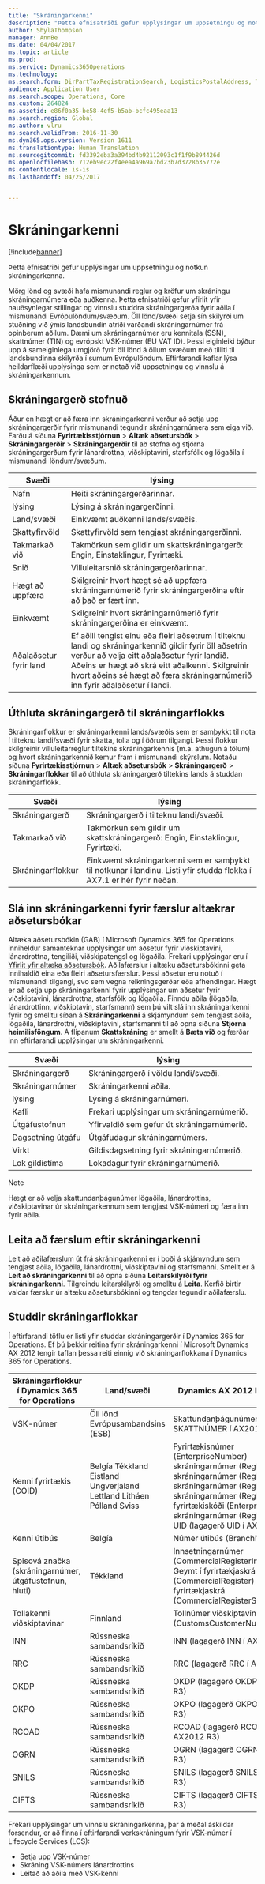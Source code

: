 ```yaml
---
title: "Skráningarkenni"
description: "Þetta efnisatriði gefur upplýsingar um uppsetningu og notkun skráningarkenna."
author: ShylaThompson
manager: AnnBe
ms.date: 04/04/2017
ms.topic: article
ms.prod: 
ms.service: Dynamics365Operations
ms.technology: 
ms.search.form: DirPartTaxRegistrationSearch, LogisticsPostalAddress, TaxRegistrationLegislationTypes, TaxRegistrationType
audience: Application User
ms.search.scope: Operations, Core
ms.custom: 264824
ms.assetid: e86f0a35-be58-4ef5-b5ab-bcfc495eaa13
ms.search.region: Global
ms.author: vlru
ms.search.validFrom: 2016-11-30
ms.dyn365.ops.version: Version 1611
ms.translationtype: Human Translation
ms.sourcegitcommit: fd3392eba3a394bd4b92112093c1f1f9b894426d
ms.openlocfilehash: 712eb9ec22f4eea4a969a7bd23b7d3728b35772e
ms.contentlocale: is-is
ms.lasthandoff: 04/25/2017


---
```


# <a name="registration-ids"></a>Skráningarkenni

[!include[banner](../includes/banner.md)]


Þetta efnisatriði gefur upplýsingar um uppsetningu og notkun skráningarkenna.

Mörg lönd og svæði hafa mismunandi reglur og kröfur um skráningu skráningarnúmera eða auðkenna. Þetta efnisatriði gefur yfirlit yfir nauðsynlegar stillingar og vinnslu studdra skráningargerða fyrir aðila í mismunandi Evrópulöndum/svæðum. Öll lönd/svæði setja sín skilyrði um stuðning við ýmis landsbundin atriði varðandi skráningarnúmer frá opinberum aðilum. Dæmi um skráningarnúmer eru kennitala (SSN), skattnúmer (TIN) og evrópskt VSK-númer (EU VAT ID). Þessi eiginleiki býður upp á sameiginlega umgjörð fyrir öll lönd á öllum svæðum með tilliti til landsbundinna skilyrða í sumum Evrópulöndum. Eftirfarandi kaflar lýsa heildarflæði upplýsinga sem er notað við uppsetningu og vinnslu á skráningarkennum.

## <a name="registration-type-creation"></a>Skráningargerð stofnuð
Áður en hægt er að færa inn skráningarkenni verður að setja upp skráningargerðir fyrir mismunandi tegundir skráningarnúmera sem eiga við. Farðu á síðuna **Fyrirtækisstjórnun** &gt; **Altæk aðsetursbók** &gt; **Skráningargerðir** &gt; **Skráningargerðir** til að stofna og stjórna skráningargerðum fyrir lánardrottna, viðskiptavini, starfsfólk og lögaðila í mismunandi löndum/svæðum.

|Svæði                 |lýsing      |
|------------------------------|----------------------------|                                                                           
| Nafn                | Heiti skráningargerðarinnar. |                                                                           
| lýsing         | Lýsing á skráningargerðinni. |
| Land/svæði      | Einkvæmt auðkenni lands/svæðis.|
| Skattyfirvöld       | Skattyfirvöld sem tengjast skráningargerðinni.|
| Takmarkað við       | Takmörkun sem gildir um skattskráningargerð: Engin, Einstaklingur, Fyrirtæki.|
| Snið              | Villuleitarsnið skráningargerðarinnar.|
| Hægt að uppfæra      | Skilgreinir hvort hægt sé að uppfæra skráningarnúmerið fyrir skráningargerðina eftir að það er fært inn.|
| Einkvæmt              | Skilgreinir hvort skráningarnúmerið fyrir skráningargerðina er einkvæmt. |
| Aðalaðsetur fyrir land | Ef aðili tengist einu eða fleiri aðsetrum í tilteknu landi og skráningarkennið gildir fyrir öll aðsetrin verður að velja eitt aðalaðsetur fyrir landið. Aðeins er hægt að skrá eitt aðalkenni. Skilgreinir hvort aðeins sé hægt að færa skráningarnúmerið inn fyrir aðalaðsetur í landi. |

## <a name="assign-a-registration-type-to-a-registration-category"></a>Úthluta skráningargerð til skráningarflokks
Skráningarflokkur er skráningarkenni lands/svæðis sem er samþykkt til nota í tilteknu landi/svæði fyrir skatta, tolla og í öðrum tilgangi. Þessi flokkur skilgreinir villuleitarreglur tiltekins skráningarkennis (m.a. athugun á tölum) og hvort skráningarkennið kemur fram í mismunandi skýrslum. Notaðu síðuna **Fyrirtækisstjórnun** &gt; **Altæk aðsetursbók** &gt; **Skráningargerð** &gt; **Skráningarflokkar** til að úthluta skráningargerð tiltekins lands á studdan skráningarflokk.

| Svæði            | lýsing|
|-----------------------|----------------|
| Skráningargerð     | Skráningargerð í tilteknu landi/svæði.|
| Takmarkað við         | Takmörkun sem gildir um skattskráningargerð: Engin, Einstaklingur, Fyrirtæki.|
| Skráningarflokkur | Einkvæmt skráningarkenni sem er samþykkt til notkunar í landinu. Listi yfir studda flokka í AX7.1 er hér fyrir neðan. |

## <a name="enter-registration-ids-for-global-address-book-records"></a>Slá inn skráningarkenni fyrir færslur altækrar aðsetursbókar
Altæka aðsetursbókin (GAB) í Microsoft Dynamics 365 for Operations inniheldur samanteknar upplýsingar um aðsetur fyrir viðskiptavini, lánardrottna, tengiliði, viðskipatengsl og lögaðila. Frekari upplýsingar eru í [Yfirlit yfir altæka aðsetursbók](/dynamics365/operations/organization-administration/overview-global-address-book). Aðilafærslur í altæku aðsetursbókinni geta innihaldið eina eða fleiri aðsetursfærslur. Þessi aðsetur eru notuð í mismunandi tilgangi, svo sem vegna reikningsgerðar eða afhendingar. Hægt er að setja upp skráningarkenni fyrir upplýsingar um aðsetur fyrir viðskiptavini, lánardrottna, starfsfólk og lögaðila. Finndu aðila (lögaðila, lánardrottinn, viðskiptavin, starfsmann) sem þú vilt slá inn skráningarkenni fyrir og ​​smelltu síðan á **Skráningarkenni** á skjámyndum sem tengjast aðila, lögaðila, lánardrottni, viðskiptavini, starfsmanni til að opna síðuna **Stjórna heimilisföngum**. Á flipanum **Skattskráning** er smellt á **Bæta við** og færðar inn eftirfarandi upplýsingar um skráningarkenni.

|Svæði                |lýsing                                                |
|---------------------|-----------------------------------------------------------|
| Skráningargerð   | Skráningargerð í völdu landi/svæði.     |
| Skráningarnúmer | Skráningarkenni aðila.                                |
| lýsing         | Lýsing á skráningarnúmeri.               |
| Kafli             | Frekari upplýsingar um skráningarnúmerið. |
| Útgáfustofnun      | Yfirvaldið sem gefur út skráningarnúmerið.        |
| Dagsetning útgáfu         | Útgáfudagur skráningarnúmers.              |
| Virkt           | Gildisdagsetning fyrir skráningarnúmerið.           |
| Lok gildistíma          | Lokadagur fyrir skráningarnúmerið.          |

> [!NOTE]
> Hægt er að velja skattundanþágunúmer lögaðila, lánardrottins, viðskiptavinar úr skráningarkennum sem tengjast VSK-númeri og færa inn fyrir aðila.

## <a name="search-for-records-by-registration-id"></a>Leita að færslum eftir skráningarkenni
Leit að aðilafærslum út frá skráningarkenni er í boði á skjámyndum sem tengjast aðila, lögaðila, lánardrottni, viðskiptavini og starfsmanni. Smellt er á **Leit að skráningarkenni** til að opna síðuna **Leitarskilyrði fyrir skráningarkenni**. Tilgreindu leitarskilyrði og smelltu á **Leita**. Kerfið birtir valdar færslur úr altæku aðsetursbókinni og tengdar tegundir aðilafærslu.

## <a name="supported-registration-categories"></a>Studdir skráningarflokkar
Í eftirfarandi töflu er listi yfir studdar skráningargerðir í Dynamics 365 for Operations. Ef þú þekkir reitina fyrir skráningarkenni í Microsoft Dynamics AX 2012 tengir taflan þessa reiti einnig við skráningarflokkana í Dynamics 365 for Operations.

| Skráningarflokkur í Dynamics 365 for Operations         |Land/svæði  | Dynamics AX 2012 liður/svæði|
|---------------------------------------------------------------|---------------------|---------------------------------|
| VSK-númer                                                        | Öll lönd Evrópusambandsins (ESB)|  Skattundanþágunúmer (lagagerð SKATTNÚMER í AX2012 R3)|
| Kenni fyrirtækis (COID)                                          | Belgía Tékkland Eistland Ungverjaland Lettland Litháen Pólland Sviss | Fyrirtækisnúmer (EnterpriseNumber) skráningarnúmer (RegNum\_W) skráningarnúmer (RegNum\_W) skráningarnúmer (RegNum\_W) skráningarnúmer (RegNum\_W) fyrirtækiskóði (EnterpriseCode) skráningarnúmer (RegNum\_W) UID (lagagerð UID í AX2012 R3) |
| Kenni útibús                                                     | Belgía            | Númer útibús (BranchNumber)|
| Spisová značka (skráningarnúmer, útgáfustofnun, hluti) | Tékkland     | Innsetningarnúmer (CommercialRegisterInsetNumber) Geymt í fyrirtækjaskrá (CommercialRegister) Hluti af fyrirtækjaskrá (CommercialRegisterSection)|
| Tollakenni viðskiptavinar                                           | Finnland | Tollnúmer viðskiptavinar (CustomsCustomerNumber\_FI)|
| INN                                                           | Rússneska sambandsríkið| INN (lagagerð INN í AX2012 R3)|
| RRC                                                           | Rússneska sambandsríkið| RRC (lagagerð RRC í AX2012 R3)|
| OKDP                                                          | Rússneska sambandsríkið| OKDP (lagagerð OKDP í AX2012 R3)|
| OKPO                                                          | Rússneska sambandsríkið| OKPO (lagagerð OKPO í AX2012 R3)|
| RCOAD                                                         | Rússneska sambandsríkið| RCOAD (lagagerð RCOAD í AX2012 R3)|
| OGRN                                                          | Rússneska sambandsríkið| OGRN (lagagerð OGRN í AX2012 R3) |
| SNILS                                                         | Rússneska sambandsríkið| SNILS (lagagerð SNILS í AX2012 R3)|
| CIFTS                                                         | Rússneska sambandsríkið| CIFTS (lagagerð CIFTS í AX2012 R3)|

Frekari upplýsingar um vinnslu skráningarkenna, þar á meðal áskildar forsendur, er að finna í eftirfarandi verkskráningum fyrir VSK-númer í Lifecycle Services (LCS):

-   Setja upp VSK-númer
-   Skráning VSK-númers lánardrottins
-    Leitað að aðila með VSK-kenni





